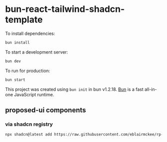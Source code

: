 # bun-react-tailwind-shadcn-template

To install dependencies:

```bash
bun install
```

To start a development server:

```bash
bun dev
```

To run for production:

```bash
bun start
```

This project was created using `bun init` in bun v1.2.18. [Bun](https://bun.sh) is a fast all-in-one JavaScript runtime.

## proposed-ui components

### via shadcn registry

```bash
npx shadcn@latest add https://raw.githubusercontent.com/eblairmckee/rp-ui-playground/main/packages/proposed-ui/public/r/button.json
```